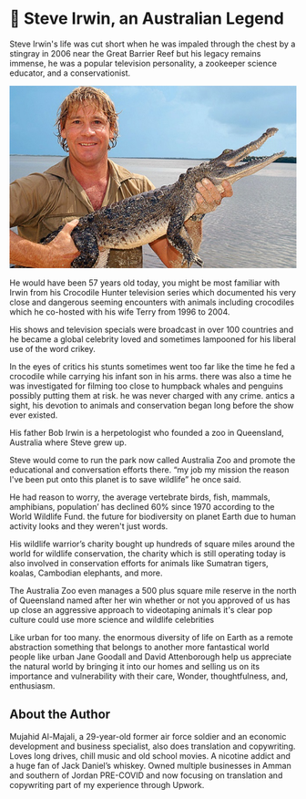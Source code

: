 # 🦘 Steve Irwin, an Australian Legend

Steve Irwin's life was cut short when he was impaled through the chest by a stingray in 2006 near the Great Barrier Reef but his legacy remains immense, he was a popular television personality, a zookeeper science educator, and a conservationist.

![steve-irwin](_static/images/steve-irwin/steve-irwin.jpeg)

He would have been 57 years old today, you might be most familiar with Irwin from his Crocodile Hunter television series which documented his very close and dangerous seeming encounters with animals including crocodiles which he co-hosted with his wife Terry from 1996 to 2004.

His shows and television specials were broadcast in over 100 countries and he became a global celebrity loved and sometimes lampooned for his liberal use of the word crikey.

In the eyes of critics his stunts sometimes went too far like the time he fed a crocodile while carrying his infant son in his arms. there was also a time he was investigated for filming too close to humpback whales and penguins possibly putting them at risk. he was never charged with any crime. antics a sight, his devotion to animals and conservation began long before the show ever existed.

His father Bob Irwin is a herpetologist who founded a zoo in Queensland, Australia where Steve grew up.

Steve would come to run the park now called Australia Zoo and promote the educational and conversation efforts there. “my job my mission the reason I've been put onto this planet is to save wildlife” he once said.

He had reason to worry, the average vertebrate birds, fish, mammals, amphibians, population’ has declined 60% since 1970 according to the World Wildlife Fund. the future for biodiversity on planet Earth due to human activity looks and they weren't just words.

His wildlife warrior’s charity bought up hundreds of square miles around the world for wildlife conservation, the charity which is still operating today is also involved in conservation efforts for animals like Sumatran tigers, koalas, Cambodian elephants, and more.

The Australia Zoo even manages a 500 plus square mile reserve in the north of Queensland named after her win whether or not you approved of us has up close an aggressive approach to videotaping animals it's clear pop culture could use more science and wildlife celebrities

Like urban for too many. the enormous diversity of life on Earth as a remote abstraction something that belongs to another more fantastical world people like urban Jane Goodall and David Attenborough help us appreciate the natural world by bringing it into our homes and selling us on its importance and vulnerability with their care, Wonder, thoughtfulness, and, enthusiasm.

## About the Author

Mujahid Al-Majali, a 29-year-old former air force soldier and an economic development and business specialist, also does translation and copywriting. Loves long drives, chill music and old school movies. A nicotine addict and a huge fan of Jack Daniel’s whiskey. Owned multiple businesses in Amman and southern of Jordan PRE-COVID and now focusing on translation and copywriting part of my experience through Upwork.
